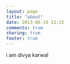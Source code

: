 ```yaml
---
layout: page
title: "about"
date: 2013-06-19 12:32
comments: true
sharing: true
footer: true
---
```

i am divya karwal
